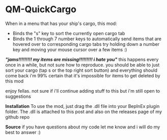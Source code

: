 # QM-QuickCargo

When in a menu that has your ship's cargo, this mod:
- Binds the "s" key to sort the currently open cargo tab
- Binds the 1 through 7 number keys to automatically send items that are hovered over to corresponding cargo tabs
try holding down a number key and moving your mouse cursor over a few items :)

***"jams!!!!!!!!! my items are missing!!!!!!!!! i hate you"***
this happens every once in a while, but not sure how to reproduce. 
you should be able to just sort your cargo (tap s or the top right sort button) and everything should come back
i'm 99% certain that it's impossible for items to get deleted by this mod

enjoy fellas. not sure if i'll continue adding stuff to this but i'm still open to suggestions

__Installation__
To use the mod, just drag the .dll file into your BepInEx plugin folder. 
The .dll is attached to this post and also on the releases page of my github repo

__Source__
if you have questions about my code let me know and i will do my best to answer :)